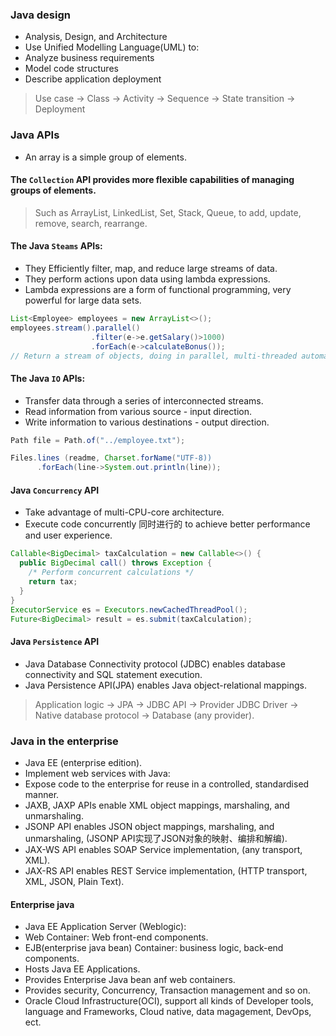 ### Java design
- Analysis, Design, and Architecture
- Use Unified Modelling Language(UML) to:
- Analyze business requirements
- Model code structures
- Describe application deployment
> Use case -> Class -> Activity -> Sequence -> State transition -> Deployment

### Java APIs
- An array is a simple group of elements.

#### The `Collection` API provides more flexible capabilities of managing groups of elements.
> Such as ArrayList, LinkedList, Set, Stack, Queue, to add, update, remove, search, rearrange.   

#### The Java `Steams` APIs: 
- They Efficiently filter, map, and reduce large streams of data.
- They perform actions upon data using lambda expressions.
- Lambda expressions are a form of functional programming, very powerful for large data sets.
```java
List<Employee> employees = new ArrayList<>();
employees.stream().parallel()
                  .filter(e->e.getSalary()>1000)
                  .forEach(e->calculateBonus());
// Return a stream of objects, doing in parallel, multi-threaded automatically, filtering the list, and calculate bonus at the same time.
```

#### The Java `IO` APIs:
- Transfer data through a series of interconnected streams.
- Read information from various source - input direction.
- Write information to various destinations - output direction.
```java
Path file = Path.of("../employee.txt");
```
```java
Files.lines (readme, Charset.forName("UTF-8))
      .forEach(line->System.out.println(line));
```

#### Java `Concurrency` API
- Take advantage of multi-CPU-core architecture.
- Execute code concurrently 同时进行的 to achieve better performance and user experience.
```java
Callable<BigDecimal> taxCalculation = new Callable<>() {
  public BigDecimal call() throws Exception {
    /* Perform concurrent calculations */
    return tax;
  }
}
ExecutorService es = Executors.newCachedThreadPool();
Future<BigDecimal> result = es.submit(taxCalculation); 
```

#### Java `Persistence` API
- Java Database Connectivity protocol (JDBC) enables database connectivity and SQL statement execution.
- Java Persistence API(JPA) enables Java object-relational mappings.
> Application logic -> JPA -> JDBC API -> Provider JDBC Driver -> Native database protocol -> Database (any provider).   

### Java in the enterprise
- Java EE (enterprise edition).
- Implement web services with Java:
- Expose code to the enterprise for reuse in a controlled, standardised manner.
- JAXB, JAXP APIs enable XML object mappings, marshaling, and unmarshaling.
- JSONP API enables JSON object mappings, marshaling, and unmarshaling, (JSONP API实现了JSON对象的映射、编排和解编).
- JAX-WS API enables SOAP Service implementation, (any transport, XML).
- JAX-RS API enables REST Service implementation, (HTTP transport, XML, JSON, Plain Text).

#### Enterprise java
- Java EE Application Server (Weblogic):
- Web Container: Web front-end components.
- EJB(enterprise java bean) Container: business logic, back-end components.
- Hosts Java EE Applications.
- Provides Enterprise Java bean anf web containers.
- Provides security, Concurrency, Transaction management and so on.
- Oracle Cloud Infrastructure(OCI), support all kinds of Developer tools, language and Frameworks, Cloud native, data magagement, DevOps, ect.

